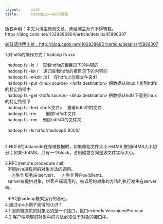 ```yaml
---
layout:     post
title:      Hadoop之——HDFS随笔
---
```

<div id="article_content" class="article_content clearfix csdn-tracking-statistics" data-pid="blog" data-mod="popu_307" data-dsm="post">
								<div class="article-copyright">
					版权声明：本文为博主原创文章，未经博主允许不得转载。					https://blog.csdn.net/l1028386804/article/details/45896307				</div>
								            <link rel="stylesheet" href="https://csdnimg.cn/release/phoenix/template/css/ck_htmledit_views-f76675cdea.css">
						<div class="htmledit_views" id="content_views">
                
<p><a href="http://blog.csdn.net/l1028386804/article/details/45896307" rel="nofollow">转载请注明出处：http://blog.csdn.net/l1028386804/article/details/45896307</a><br></p>
<p>1.对hdfs的操作方式：hadoop fs xxx</p>
  hadoop fs -ls  /    查看hdfs的根目录下的内容的<br>
  hadoop fs -lsr /    递归查看hdfs的根目录下的内容的<br>
  hadoop fs -mkdir /d1    在hdfs上创建文件夹d1<br>
  hadoop fs -put &lt;linux source&gt; &lt;hdfs destination&gt; 把数据从linux上传到hdfs的特定路径中<br>
  hadoop fs -get &lt;hdfs source&gt; &lt;linux destination&gt; 把数据从hdfs下载到linux的特定路径下<br>
  hadoop fs -text &lt;hdfs文件&gt;    查看hdfs中的文件<br>
  hadoop fs -rm        删除hdfs中文件<br>
  hadoop fs -rmr    删除hdfs中的文件夹<br><br>
  hadoop fs -ls hdfs://hadoop0:9000/<br><br><br>
2.HDFS的datanode在存储数据时，如果原始文件大小&gt;64MB,按照64MB大小切分；如果&lt;64MB，只有一个block，占用磁盘空间是源文件实际大小。<br><br>
3.RPC(remote procedure call)<br>
  不同java进程间的对象方法的调用。<br>
  一方称作服务端(server)，一方称作客户端(client)。<br>
  server端提供对象，供客户端调用的，被调用的对象的方法的执行发生在server端。<br>
  <br>
  RPC是hadoop框架运行的基础。<br>
4.通过rpc小例子获得的认识？<br>
4.1 服务端提供的对象必须是一个接口，接口extends VersioinedProtocal<br>
4.2 客户端能够的对象中的方法必须位于对象的接口中。<br><br>            </div>
                </div>